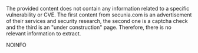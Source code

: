 The provided content does not contain any information related to a specific vulnerability or CVE. The first content from secunia.com is an advertisement of their services and security research, the second one is a captcha check and the third is an "under construction" page. Therefore, there is no relevant information to extract.

NOINFO